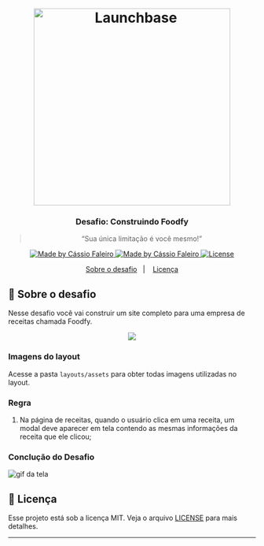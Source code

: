 <h1 align="center">
    <img alt="Launchbase" src="https://storage.googleapis.com/golden-wind/bootcamp-launchbase/logo.png" width="400px" />
</h1>

<h3 align="center">
  Desafio: Construindo Foodfy
</h3>

<blockquote align="center">“Sua única limitação é você mesmo!”</blockquote>

<p align="center">

  <a href="linkedin.com/in/cassio-faleiro/">
    <img alt="Made by Cássio Faleiro" src="https://img.shields.io/badge/made%20by-Rocketseat-%23F8952D">

  <a href="https://www.linkedin.com/in/cassio-faleiro/">
    <img alt="Made by Cássio Faleiro" src="https://img.shields.io/badge/made%20by-Cássio Faleiro-%23F8952D">
  </a>

  <a href="LICENSE" >
    <img alt="License" src="https://img.shields.io/badge/license-MIT-%23F8952D">
  </a>

</p>

<p align="center">
  <a href="#rocket-sobre-o-desafio">Sobre o desafio</a>&nbsp;&nbsp;&nbsp;|&nbsp;&nbsp;&nbsp;
  <a href="#memo-licença">Licença</a>
</p>

## :rocket: Sobre o desafio

Nesse desafio você vai construir um site completo para uma empresa de receitas chamada Foodfy.

<div align="center">
  <img src="https://rocketseat-cdn.s3-sa-east-1.amazonaws.com/mockup.png" />
</div>

### Imagens do layout

Acesse a pasta `layouts/assets` para obter todas imagens utilizadas no layout.

### Regra

1. Na página de receitas, quando o usuário clica em uma receita, um modal deve aparecer em tela contendo as mesmas informações da receita que ele clicou;

### Conclução do Desafio
![gif da tela](https://github.com/Cassio-Faleiro/foodfy/tree/master/layout/assets/capTela.gif)

## :memo: Licença

Esse projeto está sob a licença MIT. Veja o arquivo [LICENSE](../LICENSE) para mais detalhes.

---
